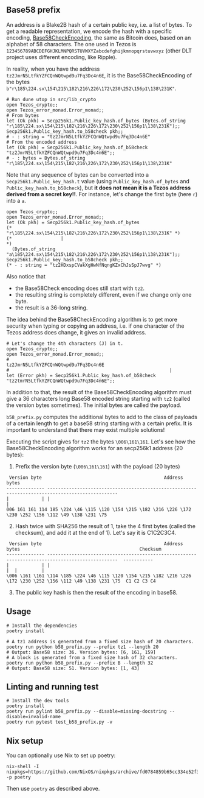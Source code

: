 ## Base58 prefix

An address is a Blake2B hash of a certain public key, i.e. a list of bytes. To
get a readable representation, we encode the hash with a specific encoding,
[Base58CheckEncoding](https://en.bitcoin.it/wiki/Base58Check_encoding),
the same as Bitcoin does, based on an alphabet of 58 characters.
The one used in Tezos is
`123456789ABCDEFGHJKLMNPQRSTUVWXYZabcdefghijkmnopqrstuvwxyz` (other DLT project
uses different encoding, like Ripple).

In reality, when you have the address `tz2JmrN5LtfkYZFCQnWQtwpd9u7Fq3Dc4n6E`, it is the Base58CheckEncoding of the bytes
`b"r\185\224.sx\154\215\182\216\226\172\230\252\156p1\138\231K"`.

```
# Run dune utop in src/lib_crypto
open Tezos_crypto;;
open Tezos_error_monad.Error_monad;;
# From bytes
let (Ok pkh) = Secp256k1.Public_key_hash.of_bytes (Bytes.of_string "r\185\224.sx\154\215\182\216\226\172\230\252\156p1\138\231K");;
Secp256k1.Public_key_hash.to_b58check pkh;;
# - : string = "tz2JmrN5LtfkYZFCQnWQtwpd9u7Fq3Dc4n6E"
# From the encoded address
let (Ok pkh) = Secp256k1.Public_key_hash.of_b58check "tz2JmrN5LtfkYZFCQnWQtwpd9u7Fq3Dc4n6E";;
# - : bytes = Bytes.of_string "r\185\224.sx\154\215\182\216\226\172\230\252\156p1\138\231K"
```

Note that any sequence of bytes can be converted into a
`Secp256k1.Public_key_hash.t` value (using `Public_key_hash.of_bytes` and
`Public_key_hash.to_b58check`), but **it does not mean it is a Tezos address
derived from a secret key!!**. For instance, let's change the first byte
(here `r`) into a `a`.

```
open Tezos_crypto;;
open Tezos_error_monad.Error_monad;;
let (Ok pkh) = Secp256k1.Public_key_hash.of_bytes
(*                 "r\185\224.sx\154\215\182\216\226\172\230\252\156p1\138\231K" *)
(*                  |                                                            *)
  (Bytes.of_string "a\185\224.sx\154\215\182\216\226\172\230\252\156p1\138\231K");;
Secp256k1.Public_key_hash.to_b58check pkh;;
(* - : string = "tz2HDxspCVakXgHwNfNqngKZxChJsSpJ7wvg" *)
```

Also notice that
- the Base58Check encoding does still start with `tz2`.
- the resulting string is completely different, even if we change only one byte.
- the result is a 36-long string.

The idea behind the Base58CheckEncoding algorithm is to get more security when typing or
copying an address, i.e. if one character of the Tezos address does change, it
gives an invalid address.

```
# Let's change the 4th characters (J) in t.
open Tezos_crypto;;
open Tezos_error_monad.Error_monad;;
#                                                        tz2JmrN5LtfkYZFCQnWQtwpd9u7Fq3Dc4n6E
#                                                           |
let (Error pkh) = Secp256k1.Public_key_hash.of_b58check "tz2tmrN5LtfkYZFCQnWQtwpd9u7Fq3Dc4n6E";;
```

In addition to that, the result of the Base58CheckEncoding algorithm must give a
36 characters long Base58 encoded string starting with `tz2` (called the version bytes
sometimes). The initial bytes are called the payload.

`b58_prefix.py` computes the additional bytes to add to the class of payloads of a certain
length to get a base58 string starting with a certain prefix.
It is important to understand that there may exist multiple solutions!

Executing the script gives for `tz2` the bytes `\006\161\161`.
Let's see how the Base58CheckEncoding algorithm works for an secp256k1 address (20 bytes):
1. Prefix the version byte (`\006\161\161`) with the payload (20 bytes)
```
 Version byte                                             Address bytes
-------------- ------------------------------------------------------------------------------------------------
|            | |                                                                                              |
006 161 161 114 185 \224 \46 \115 \120 \154 \215 \182 \216 \226 \172 \230 \252 \156 \112 \49 \138 \231 \75
```

2. Hash twice with SHA256 the result of 1, take the 4 first bytes (called the
   checksum), and add it at the end of 1). Let's say it is C1C2C3C4.

```
 Version byte                                             Address bytes                                            Checksum
-------------- ------------------------------------------------------------------------------------------------  -----------
|            | |                                                                                              |  |         |
\006 \161 \161 \114 \185 \224 \46 \115 \120 \154 \215 \182 \216 \226 \172 \230 \252 \156 \112 \49 \138 \231 \75  C1 C2 C3 C4
```

3. The public key hash is then the result of the encoding in base58.


## Usage

```
# Install the dependencies
poetry install
```

```
# A tz1 address is generated from a fixed size hash of 20 characters.
poetry run python b58_prefix.py --prefix tz1 --length 20
# Output: Base58 size: 36. Version bytes: [6, 161, 159]
# A block is generated from a fixed size hash of 32 characters.
poetry run python b58_prefix.py --prefix B --length 32
# Output: Base58 size: 51. Version bytes: [1, 43]
```

## Linting and running test

```
# Install the dev tools
poetry install
poetry run pylint b58_prefix.py --disable=missing-docstring --disable=invalid-name
poetry run pytest test_b58_prefix.py -v
```

## Nix setup

You can optionally use Nix to set up poetry:

```
nix-shell -I nixpkgs=https://github.com/NixOS/nixpkgs/archive/fd0784859b65cc334e52f3df82d71470ab012b3b.tar.gz -p poetry
```

Then use `poetry` as described above.
